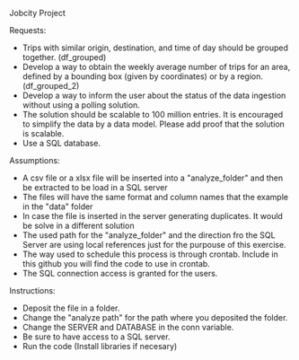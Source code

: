 Jobcity Project

Requests:

- Trips with similar origin, destination, and time of day should be grouped together. (df_grouped)
- Develop a way to obtain the weekly average number of trips for an area, defined by a bounding box (given by coordinates) or by a region. (df_grouped_2)
 - Develop a way to inform the user about the status of the data ingestion without using a polling solution.
- The solution should be scalable to 100 million entries. It is encouraged to simplify the data by a data model. Please add proof that the solution is scalable.
- Use a SQL database.

Assumptions:

- A csv file or a xlsx file will be inserted into a "analyze_folder" and then be extracted to be load in a SQL server
- The files will have the same format and column names that the example in the "data" folder
- In case the file is inserted in the server generating duplicates. It would be solve in a different solution
- The used path for the "analyze_folder" and the direction fro the SQL Server are using local references just for the purpouse of this exercise.
- The way used to schedule this process is through crontab. Include in this github you will find the code to use in crontab.
- The SQL connection access is granted for the users.

Instructions:
- Deposit the file in a folder.
- Change the "analyze path" for the path where you deposited the folder.
- Change the SERVER and DATABASE in the conn variable.
- Be sure to have access to a SQL server.
- Run the code (Install libraries if necesary)
